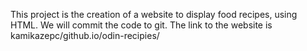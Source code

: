 This project is the creation of a website to display food recipes, using HTML. We will commit the code to git.
The link to the website is kamikazepc/github.io/odin-recipies/
